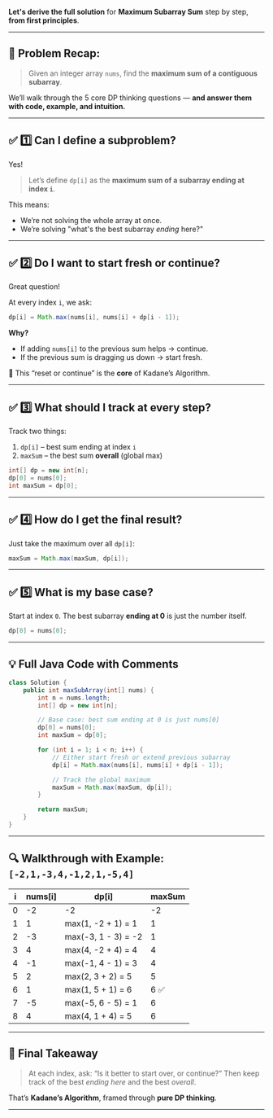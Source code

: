  **Let's derive the full solution** for **Maximum Subarray Sum** step by step, **from first principles**.

---

## 🧠 Problem Recap:

> Given an integer array `nums`, find the **maximum sum of a contiguous subarray**.

We’ll walk through the 5 core DP thinking questions — **and answer them with code, example, and intuition.**

---

## ✅ 1️⃣ Can I define a subproblem?

Yes!

> Let’s define `dp[i]` as the **maximum sum of a subarray ending at index `i`**.

This means:

* We’re not solving the whole array at once.
* We’re solving "what's the best subarray *ending* here?"

---

## ✅ 2️⃣ Do I want to start fresh or continue?

Great question!

At every index `i`, we ask:

```java
dp[i] = Math.max(nums[i], nums[i] + dp[i - 1]);
```

**Why?**

* If adding `nums[i]` to the previous sum helps → continue.
* If the previous sum is dragging us down → start fresh.

🔁 This “reset or continue” is the **core** of Kadane’s Algorithm.

---

## ✅ 3️⃣ What should I track at every step?

Track two things:

1. `dp[i]` – best sum ending at index `i`
2. `maxSum` – the best sum **overall** (global max)

```java
int[] dp = new int[n];
dp[0] = nums[0];
int maxSum = dp[0];
```

---

## ✅ 4️⃣ How do I get the final result?

Just take the maximum over all `dp[i]`:

```java
maxSum = Math.max(maxSum, dp[i]);
```

---

## ✅ 5️⃣ What is my base case?

Start at index `0`.
The best subarray **ending at 0** is just the number itself.

```java
dp[0] = nums[0];
```

---

## 💡 Full Java Code with Comments

```java
class Solution {
    public int maxSubArray(int[] nums) {
        int n = nums.length;
        int[] dp = new int[n];

        // Base case: best sum ending at 0 is just nums[0]
        dp[0] = nums[0];
        int maxSum = dp[0];

        for (int i = 1; i < n; i++) {
            // Either start fresh or extend previous subarray
            dp[i] = Math.max(nums[i], nums[i] + dp[i - 1]);

            // Track the global maximum
            maxSum = Math.max(maxSum, dp[i]);
        }

        return maxSum;
    }
}
```

---

## 🔍 Walkthrough with Example: `[-2,1,-3,4,-1,2,1,-5,4]`

| i | nums\[i] | dp\[i]              | maxSum |
| - | -------- | ------------------- | ------ |
| 0 | -2       | -2                  | -2     |
| 1 | 1        | max(1, -2 + 1) = 1  | 1      |
| 2 | -3       | max(-3, 1 - 3) = -2 | 1      |
| 3 | 4        | max(4, -2 + 4) = 4  | 4      |
| 4 | -1       | max(-1, 4 - 1) = 3  | 4      |
| 5 | 2        | max(2, 3 + 2) = 5   | 5      |
| 6 | 1        | max(1, 5 + 1) = 6   | 6 ✅    |
| 7 | -5       | max(-5, 6 - 5) = 1  | 6      |
| 8 | 4        | max(4, 1 + 4) = 5   | 6      |

---

## 🎯 Final Takeaway

> At each index, ask: “Is it better to start over, or continue?”
> Then keep track of the best *ending here* and the best *overall*.

That’s **Kadane’s Algorithm**, framed through **pure DP thinking**.

---
